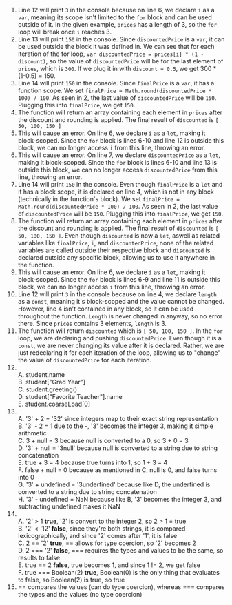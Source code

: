 1. Line 12 will print `3` in the console because on line 6, we declare `i` as a `var`, meaning its scope isn't limited to the `for` block and can be used outside of it. In the given example, `prices` has a length of 3, so the `for` loop will break once `i` reaches 3.
2. Line 13 will print `150` in the console. Since `discountedPrice` is a `var`, it can be used outside the block it was defined in. We can see that for each iteration of the for loop, `var discountedPrice = prices[i] * (1 - discount)`, so the value of `discountedPrice` will be for the last element of `prices`, which is `300`. If we plug it in with `discount = 0.5`, we get 300 * (1-0.5) = 150.
3. Line 14 will print `150` in the console. Since `finalPrice` is a `var`, it has a function scope. We set `finalPrice = Math.round(discountedPrice * 100) / 100`. As seen in 2, the last value of `discountedPrice` will be `150`. Plugging this into `finalPrice`, we get `150`.
4. The function will return an array containing each element in `prices` after the discount and rounding is applied. The final result of `discounted` is `[ 50, 100, 150 ]`
5. This will cause an error. On line 6, we declare `i` as a `let`, making it block-scoped. Since the `for` block is lines 6-10 and line 12 is outside this block, we can no longer access `i` from this line, throwing an error.
6. This will cause an error. On line 7, we declare `discountedPrice` as a `let`, making it block-scoped. Since the `for` block is lines 6-10 and line 13 is outside this block, we can no longer access `discountedPrice` from this line, throwing an error.
7. Line 14 will print `150` in the console. Even though `finalPrice` is a `let` and it has a block scope, it is declared on line 4, which is not in any block (technically in the function's block). We set `finalPrice = Math.round(discountedPrice * 100) / 100`. As seen in 2, the last value of `discountedPrice` will be `150`. Plugging this into `finalPrice`, we get `150`.
8. The function will return an array containing each element in `prices` after the discount and rounding is applied. The final result of `discounted` is `[ 50, 100, 150 ]`. Even though `discounted` is now a `let`, aswell as related variables like `finalPrice`, `i`, and `discountedPrice`, none of the related variables are called outside their respective block and `discounted` is declared outside any specific block, allowing us to use it anywhere in the function.
9. This will cause an error. On line 6, we declare `i` as a `let`, making it block-scoped. Since the `for` block is lines 6-9 and line 11 is outside this block, we can no longer access `i` from this line, throwing an error.
10. Line 12 will print `3` in the console because on line 4, we declare `length` as a `const`, meaning it's block-scoped and the value cannot be changed. However, line 4 isn't contained in any block, so it can be used throughout the function. `Length` is never changed in anyway, so no error there. Since `prices` contains 3 elements, `length` is 3.
11. The function will return `discounted` which is `[ 50, 100, 150 ]`. In the `for` loop, we are declaring and pushing `discountedPrice`. Even though it is a `const`, we are never changing its value after it is declared. Rather, we are just redeclaring it for each iteration of the loop, allowing us to "change" the value of `discountedPrice` for each iteration.
12. <br> A. student.name
    <br> B. student["Grad Year"]
    <br> C. student.greeting()
    <br> D. student["Favorite Teacher"].name
    <br> E. student.coarseLoad[0]
13. <br> A. '3' + 2 = '32' since integers map to their exact string representation
    <br> B. '3' - 2 = 1 due to the -, '3' becomes the integer 3, making it simple arithmetic
    <br> C. 3 + null = 3 because null is converted to a 0, so 3 + 0 = 3
    <br> D. '3' + null = '3null' because null is converted to a string due to string concatenation
    <br> E. true + 3 = 4 because true turns into 1, so 1 + 3 = 4
    <br> F. false + null = 0 because as mentioned in C, null is 0, and false turns into 0
    <br> G. '3' + undefined = '3underfined' because like D, the underfined is converted to a string due to string concatenation
    <br> H. '3' - undefined = NaN because like B, '3' becomes the integer 3, and subtracting undefined makes it NaN
14. <br> A. '2' > 1 **true**, '2' is convert to the integer 2, so 2 > 1 = true
    <br> B. '2' < '12' **false**, since they're both strings, it is compared lexicographically, and since '2' comes after '1', it is false
    <br> C. 2 == '2' **true**, == allows for type coercion, so '2' becomes 2
    <br> D. 2 === '2' **false**, === requires the types and values to be the same, so results to false
    <br> E. true == 2 **false**, true becomes 1, and since 1 != 2, we get false
    <br> F. true === Boolean(2) **true**, Boolean(0) is the only thing that evaluates to false, so Boolean(2) is true, so true
15. == compares the values (can do type coercion), whereas === compares the types and the values (no type coercion)
    
